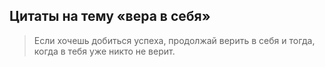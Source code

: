 ## Цитаты на тему «вера в себя»

>Если хочешь добиться успеха, продолжай верить в себя и тогда, когда в тебя уже никто не верит.
